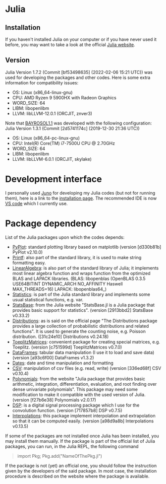 # Julia
## Installation
If you haven't installed Julia on your computer or if you have never used it before, you may want to take a look at the official [Julia website](https://julialang.org).
## Version
Julia Version 1.7.2 (Commit [bf53498635] (2022-02-06 15:21 UTC)) was used for developing the packages and other codes. Here is some extra information for compatibility issues:

- OS: Linux (x86_64-linux-gnu)
- CPU: AMD Ryzen 9 5900HX with Radeon Graphics
- WORD_SIZE: 64
- LIBM: libopenlibm
- LLVM: libLLVM-12.0.1 (ORCJIT, znver3)

Note that [BAYROSOL1.1](https://doi.org/10.5281/zenodo.4450492) was developed with the following configuration:
Julia Version 1.3.1 (Commit [2d5741174c] (2019-12-30 21:36 UTC))

- OS: Linux (x86_64-pc-linux-gnu)
- CPU: Intel(R) Core(TM) i7-7500U CPU @ 2.70GHz
- WORD_SIZE: 64
- LIBM: libopenlibm
- LLVM: libLLVM-6.0.1 (ORCJIT, skylake)

# Development interface
I personally used [Juno](https://junolab.org/) for developing my Julia codes (but not for running them), here is a link to the [installation page](http://docs.junolab.org/latest/man/installation/).
The recommended IDE is now [VS code](https://www.julia-vscode.org/) which I currently use.

# Package dependency
List of the Julia packages upon which the codes depends:

- [PyPlot](https://github.com/JuliaPy/PyPlot.jl): standard plotting library based on matplotlib (version [d330b81b] PyPlot v2.10.0)
- [Printf](https://docs.julialang.org/en/v1/stdlib/Printf/): also part of the standard library, it is used to make string formatting easy.
- [LinearAlgebra](https://docs.julialang.org/en/v1/stdlib/LinearAlgebra/): is also part of the standard library of Julia; it implements most linear algebra function and wraps function from the optimized BLAS and LAPACK libraries. (BLAS: libopenblas (OpenBLAS 0.3.5  USE64BITINT DYNAMIC_ARCH NO_AFFINITY Haswell MAX_THREADS=16) LAPACK: libopenblas64_)
- [Statistics](https://docs.julialang.org/en/v1/stdlib/Statistics/): is part of the Julia standard library and implements some usual statistical functions, e.g. var.
- [StatsBase](https://juliastats.org/StatsBase.jl/stable/#StatsBase.jl-Documentation-1): from the Julia website "StatsBase.jl is a Julia package that provides basic support for statistics". (version [2913bbd2] StatsBase v0.33.2)
- [Distributions](https://juliastats.org/Distributions.jl/stable/starting/): as is said on the official page "The Distributions package provides a large collection of probabilistic distributions and related functions". It is used to generate the counting noise, e.g. Poisson distribution. ([31c24e10] Distributions v0.24.18)
- [ToeplitzMatrices](https://github.com/JuliaMatrices/ToeplitzMatrices.jl): convenient package for creating special matrices, e.g. Toeplitz. (version [c751599d] ToeplitzMatrices v0.7.0)
- [DataFrames](https://juliadata.github.io/DataFrames.jl/stable/): tabular data manipulation (I use it to load and save data) (version [a93c6f00] DataFrames v1.3.2)
- [Dates](https://docs.julialang.org/en/v1/stdlib/Dates/): date and time manipulation and formatting
- [CSV](https://juliadata.github.io/CSV.jl/stable/index.html): manipulation of csv files (e.g. read, write) (version [336ed68f] CSV v0.10.4)
- [Polynomials](https://juliamath.github.io/Polynomials.jl/stable/): from the website "Julia package that provides basic arithmetic, integration, differentiation, evaluation, and root finding over dense univariate polynomials". This package may need some modification to make it compatible with the used version of Julia. (version [f27b6e38] Polynomials v2.0.17)
- [DSP](https://github.com/JuliaDSP/DSP.jl): is a digital signal processing package which I use for the convolution function. (version [717857b8] DSP v0.7.5)
- [Interpolations](http://juliamath.github.io/Interpolations.jl/latest/): this package implement interpolation and extrapolation so that it can be computed easily. (version [a98d9a8b] Interpolations v0.13.5)

If some of the packages are not installed once Julia has been installed, you may install them manually. If the package is part of the official list of Julia packages, you can run, in the Julia REPL, the following command
> import Pkg; Pkg.add("NameOfThePkg.jl")

If the package is not (yet) an official one, you should follow the instruction given by the developers of the said package. In most case, the installation procedure is described on the website where the package is available.
